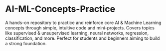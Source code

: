 # AI-ML-Concepts-Practice
A hands-on repository to practice and reinforce core AI &amp; Machine Learning concepts through simple, intuitive code and mini-projects. Covers topics like supervised &amp; unsupervised learning, neural networks, regression, classification, and more. Perfect for students and beginners aiming to build a strong foundation.
